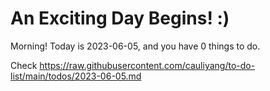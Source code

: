 # An Exciting Day Begins! :)

Morning! Today is 2023-06-05, and you have 0 things to do.

Check https://raw.githubusercontent.com/cauliyang/to-do-list/main/todos/2023-06-05.md